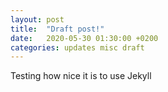 ```yaml
---
layout: post
title:  "Draft post!"
date:   2020-05-30 01:30:00 +0200
categories: updates misc draft
---
```


Testing how nice it is to use Jekyll
